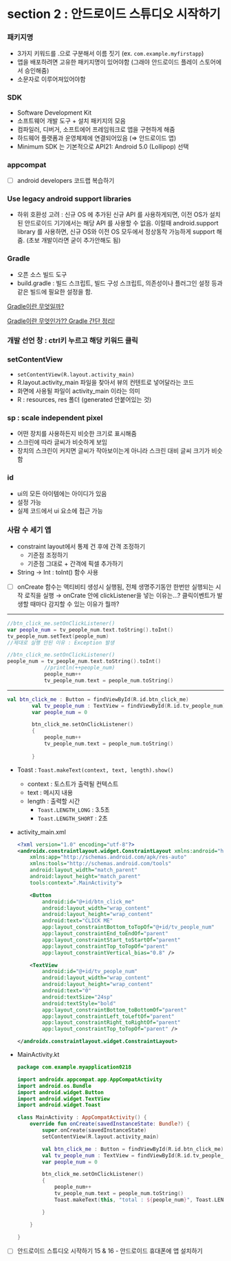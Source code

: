 # section 2 : 안드로이드 스튜디오 시작하기

### 패키지명

- 3가지 키워드를 .으로 구분해서 이름 짓기 (ex. `com.example.myfirstapp`)
- 앱을 배포하려면 고유한 패키지명이 있어야함 (그래야 안드로이드 플레이 스토어에서 승인해줌)
- 소문자로 이루어져있어야함

### SDK

- Software Development Kit
- 소프트웨어 개발 도구 + 설치 패키지의 모음
- 컴파일러, 디버거, 소프트에어 프레임워크로 앱을 구현하게 해줌
- 하드웨어 플랫폼과 운영체제에 연결되어있음 (⇒ 안드로이드 앱)
- Minimum SDK 는 기본적으로 API21: Android 5.0 (Lollipop) 선택

### appcompat

- [ ]  android developers 코드랩 복습하기

### Use legacy android support libraries

- 하위 호환성 고려 : 신규 OS 에 추가된 신규 API 를 사용하게되면, 이전 OS가 설치된 안드로이드 기기에서는 해당 API 를 사용할 수 없음. 이럴때 android.support library 를 사용하면, 신규 OS와 이전 OS 모두에서 정상동작 가능하게 support 해줌. (초보 개발이라면 굳이 추가안해도 됨)

### Gradle

- 오픈 소스 빌드 도구
- build.gradle : 빌드 스크립트, 빌드 구성 스크립트, 의존성이나 플러그인 설정 등과 같은 빌드에 필요한 설정을 함.

[Gradle이란 무엇일까?](https://madplay.github.io/post/what-is-gradle)

[Gradle이란 무엇인가?? Gradle 간단 정리!](https://willbesoon.tistory.com/93)

### 개발 선언 창 : ctrl키 누르고 해당 키워드 클릭

### setContentView

- `setContentView(R.layout.activity_main)`
- R.layout.activity_main 파일을 찾아서 뷰의 컨텐트로 넣어달라는 코드
- 화면에 사용될 파일이 activity_main 이라는 의미
- R : resources,  res 폴더 (generated 안붙어있는 것)

### sp : scale independent pixel

- 어떤 장치를 사용하든지 비슷한 크기로 표시해줌
- 스크린에 따라 글씨가 비슷하게 보임
- 장치의 스크린이 커지면 글씨가 작아보이는게 아니라 스크린 대비 글씨 크기가 비슷함

### id

- ui의 모든 아이템에는 아이디가 있음
- 설정 가능
- 실제 코드에서 ui 요소에 접근 가능

### 사람 수 세기 앱

- constraint layout에서 통제 건 후에 간격 조정하기
    - 기준점 조정하기
    - 기준점 그대로 + 간격에 픽셀 추가하기
- String → Int : toInt() 함수 사용
- [ ]  onCreate 함수는 액티비티 생성시 실행됨, 전체 생명주기동안 한번만 실행되는 시작 로직을 실행 → onCrate 안에 clickListener을 넣는 이유는...? 클릭이벤트가 발생할 때마다 감지할 수 있는 이유가 뭘까?

---

```kotlin
//btn_click_me.setOnClickListener()
var people_num = tv_people_num.text.toString().toInt()
tv_people_num.setText(people_num)
//제대로 실행 안된 이유 : Exception 발생 
```

```kotlin
//btn_click_me.setOnClickListener()
people_num = tv_people_num.text.toString().toInt()
            //println(++people_num)
            people_num++
            tv_people_num.text = people_num.toString()
```

---

```kotlin
val btn_click_me : Button = findViewById(R.id.btn_click_me)
        val tv_people_num : TextView = findViewById(R.id.tv_people_num)
        var people_num = 0

        btn_click_me.setOnClickListener()
        {
            people_num++
            tv_people_num.text = people_num.toString()
        
        }
```

- Toast  : `Toast.makeText(context, text, length).show()`
    - context : 토스트가 출력될 컨텍스트
    - text : 메시지 내용
    - length : 출력할 시간
        - `Toast.LENGTH_LONG` : 3.5초
        - `Toast.LENGTH_SHORT` : 2초

- activity_main.xml
    
    ```xml
    <?xml version="1.0" encoding="utf-8"?>
    <androidx.constraintlayout.widget.ConstraintLayout xmlns:android="http://schemas.android.com/apk/res/android"
        xmlns:app="http://schemas.android.com/apk/res-auto"
        xmlns:tools="http://schemas.android.com/tools"
        android:layout_width="match_parent"
        android:layout_height="match_parent"
        tools:context=".MainActivity">
    
        <Button
            android:id="@+id/btn_click_me"
            android:layout_width="wrap_content"
            android:layout_height="wrap_content"
            android:text="CLICK ME"
            app:layout_constraintBottom_toTopOf="@+id/tv_people_num"
            app:layout_constraintEnd_toEndOf="parent"
            app:layout_constraintStart_toStartOf="parent"
            app:layout_constraintTop_toTopOf="parent"
            app:layout_constraintVertical_bias="0.8" />
    
        <TextView
            android:id="@+id/tv_people_num"
            android:layout_width="wrap_content"
            android:layout_height="wrap_content"
            android:text="0"
            android:textSize="24sp"
            android:textStyle="bold"
            app:layout_constraintBottom_toBottomOf="parent"
            app:layout_constraintLeft_toLeftOf="parent"
            app:layout_constraintRight_toRightOf="parent"
            app:layout_constraintTop_toTopOf="parent" />
    
    </androidx.constraintlayout.widget.ConstraintLayout>
    ```
    

- MainActivity.kt
    
    ```kotlin
    package com.example.myapplication0218
    
    import androidx.appcompat.app.AppCompatActivity
    import android.os.Bundle
    import android.widget.Button
    import android.widget.TextView
    import android.widget.Toast
    
    class MainActivity : AppCompatActivity() {
        override fun onCreate(savedInstanceState: Bundle?) {
            super.onCreate(savedInstanceState)
            setContentView(R.layout.activity_main)
    
            val btn_click_me : Button = findViewById(R.id.btn_click_me)
            val tv_people_num : TextView = findViewById(R.id.tv_people_num)
            var people_num = 0
    
            btn_click_me.setOnClickListener()
            {
                people_num++
                tv_people_num.text = people_num.toString()
                Toast.makeText(this, "total : ${people_num}", Toast.LENGTH_SHORT).show()
    
            }
    
        }
    
    }
    ```
    

- [ ]  안드로이드 스튜디오 시작하기 15 & 16 - 안드로이드 휴대폰에 앱 설치하기